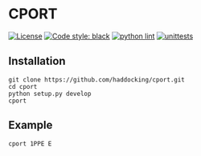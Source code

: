 # CPORT

[![License](https://img.shields.io/badge/License-Apache_2.0-blue.svg)](https://opensource.org/licenses/Apache-2.0)
[![Code style: black](https://img.shields.io/badge/code%20style-black-000000.svg)](https://github.com/psf/black)
[![python lint](https://github.com/haddocking/cport/actions/workflows/lint.yml/badge.svg)](https://github.com/haddocking/cport/actions/workflows/lint.yml)
[![unittests](https://github.com/haddocking/cport/actions/workflows/unittests.yml/badge.svg)](https://github.com/haddocking/cport/actions/workflows/unittests.yml)

## Installation

```text
git clone https://github.com/haddocking/cport.git
cd cport
python setup.py develop
cport
```

## Example

```text
cport 1PPE E
```
